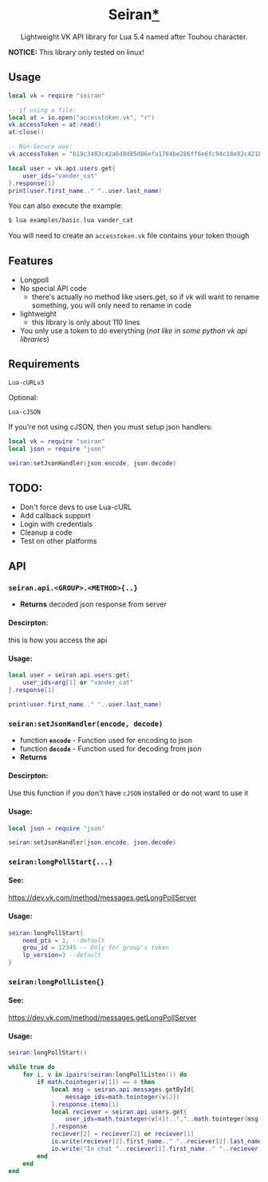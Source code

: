 <h1 align="center">Seiran<a href="https://en.touhouwiki.net/wiki/Seiran">*</a></h1>
<p align="center">Lightweight VK API library for Lua 5.4 named after Touhou character.</p>

**NOTICE:** This library only tested on linux! 

## Usage
```lua
local vk = require "seiran"

-- if using a file:
local at = io.open("accesstoken.vk", "r")
vk.accessToken = at:read()
at:close()

-- Non-Secure way:
vk.accessToken = "b19c3403c42a6d0d85d86efa1784be286ff6e6fc94c18e82c421b906cc33aeea"

local user = vk.api.users.get{
    user_ids="vander_cat"
}.response[1]
print(user.first_name.." "..user.last_name)
```
You can also execute the example:
```sh
$ lua examples/basic.lua vander_cat
```
You will need to create an `accesstoken.vk` file contains your token though

## Features
- Longpoll
- No special API code
    - there's actually no method like users.get, so if vk will want to rename something, you will only need to rename in code
- lightweight
    - this library is only about 110 lines
- You only use a token to do everything (_not like in some python vk api libraries_)

## Requirements
```
Lua-cURLv3
```
Optional:
```
Lua-cJSON
```
If you're not using cJSON, then you must setup json handlers:
```lua
local vk = require "seiran"
local json = require "json"

seiran:setJsonHandler(json.encode, json.decode)
```

## TODO:
- Don't force devs to use Lua-cURL
- Add callback support
- Login with credentials
- Cleanup a code
- Test on other platforms

## API
### `seiran.api.<GROUP>.<METHOD>{..}`
- **Returns** decoded json response from server
#### Descirpton:
this is how you access the api
#### Usage:
```lua
local user = seiran.api.users.get{
    user_ids=arg[1] or "vander_cat"
}.response[1]

print(user.first_name.." "..user.last_name)
```

### `seiran:setJsonHandler(encode, decode)`
- function **`encode`** - Function used for encoding to json
- function **`decode`** - Function used for decoding from json
- **Returns**
#### Descirpton:
Use this function if you don't have `cJSON` installed or do not want to use it
#### Usage:
```lua
local json = require "json"

seiran:setJsonHandler(json.encode, json.decode)
```

### `seiran:longPollStart{...}`
#### See: 
https://dev.vk.com/method/messages.getLongPollServer
#### Usage:
```lua
seiran:longPollStart{
    need_pts = 1, --default
    grou_id = 12345 -- Only for group's token
    lp_version=3 --default
}
```

### `seiran:longPollListen{}`
#### See: 
https://dev.vk.com/method/messages.getLongPollServer
#### Usage:
```lua
seiran:longPollStart()

while true do
    for i, v in ipairs(seiran:longPollListen()) do
        if math.tointeger(v[1]) == 4 then
            local msg = seiran.api.messages.getById{
                message_ids=math.tointeger(v[2])
            }.response.items[1]
            local reciever = seiran.api.users.get{
                user_ids=math.tointeger(v[4])..","..math.tointeger(msg.from_id)
            }.response
            reciever[2] = reciever[2] or reciever[1]
            io.write(reciever[2].first_name.." "..reciever[2].last_name.." ( ID:"..math.tointeger(reciever[2].id)..") Wrote message \""..msg.text.."\" ")
            io.write("In chat "..reciever[1].first_name.." "..reciever[1].last_name.." ( ID:"..math.tointeger(reciever[1].id)..")\n")
        end
    end
end
```